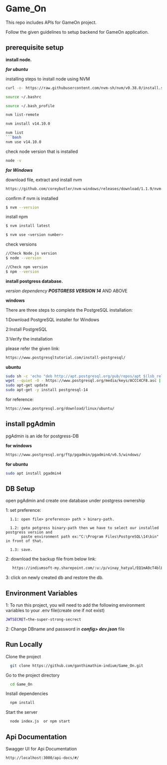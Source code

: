 # Game_On

This repo includes APIs for GameOn project.

Follow the given guidelines to setup backend for GameOn application.

## prerequisite setup

**install node.**

***for ubuntu***

installing steps to install node using NVM
```bash
curl -o- https://raw.githubusercontent.com/nvm-sh/nvm/v0.38.0/install.sh | bash
```
```bash 
source ~/.bashrc
```
```bash
source ~/.bash_profile
```
```bash
nvm list-remote
```
```bash
nvm install v14.10.0
```
```bash
nvm list
```bash
nvm use v14.10.0
```
check node version that is installed
```bash
node -v
```
***for Windows***

download file, extract and install nvm
```bash
https://github.com/coreybutler/nvm-windows/releases/download/1.1.9/nvm-setup.zip
```
confirm if nvm is installed 
```bash
$ nvm --version
```
install npm
```bash
$ nvm install latest 
```
```bash
$ nvm use <version number>
```

check versions
```bash
//Check Node.js version
$ node --version

//Check npm version
$ npm --version
```



**install postgress database.**

*version dependency*
  ***POSTGRESS VERSION 14*** AND ABOVE

**windows**

There are three steps to complete the PostgreSQL installation:

1:Download PostgreSQL installer for Windows

2:Install PostgreSQL

3:Verify the installation


please refer the given link:
```bash
https://www.postgresqltutorial.com/install-postgresql/
```


**ubuntu**


```bash
sudo sh -c 'echo "deb http://apt.postgresql.org/pub/repos/apt $(lsb_release -cs)-pgdg main" > /etc/apt/sources.list.d/pgdg.list'
wget --quiet -O - https://www.postgresql.org/media/keys/ACCC4CF8.asc | sudo apt-key add -
sudo apt-get update
sudo apt-get -y install postgresql-14
```

for reference:
```bash
https://www.postgresql.org/download/linux/ubuntu/
```
## install pgAdmin

pgAdmin is an ide for postgress-DB

**for windows**

```bash
https://www.postgresql.org/ftp/pgadmin/pgadmin4/v6.5/windows/
```

**for ubuntu**

```bash
sudo apt install pgadmin4
```

## DB Setup
open pgAdmin and create one database under postgress ownership

1: set preference:

      1.1: open file> preference> path > binary-path.
      
      1.2: goto potgress binary-path then we have to select our installed postgress version and 
           paste environment path ex:"C:\Program Files\PostgreSQL\14\bin" in front of that.
           
      1.3: save.

2: download the backup file from below link:
```bash
   https://indiumsoft-my.sharepoint.com/:u:/p/vinay_hatyal/EQ1mA0cT4blLl2laGu-8tncBSLmIgavLmTTY86JWY0il-g?e=GNL7bD
   ````
3: click on newly created db and restore the db.




## Environment Variables
1: To run this project, you will need to add the following environment variables to your .env file(create one if not exist)

```bash
JWTSECRET=the-super-strong-secrect
```

2: Change DBname and password in ***config> dev.json*** file


## Run Locally

Clone the project

```bash
  git clone https://github.com/ganthimathim-indium/Game_On.git
```

Go to the project directory

```bash
  cd Game_On
```

Install dependencies

```bash
  npm install
```

Start the server

```bash
  node index.js  or npm start
```


## Api Documentation
Swagger UI for Api Documentation

```bash
http://localhost:3000/api-docs/#/
```

